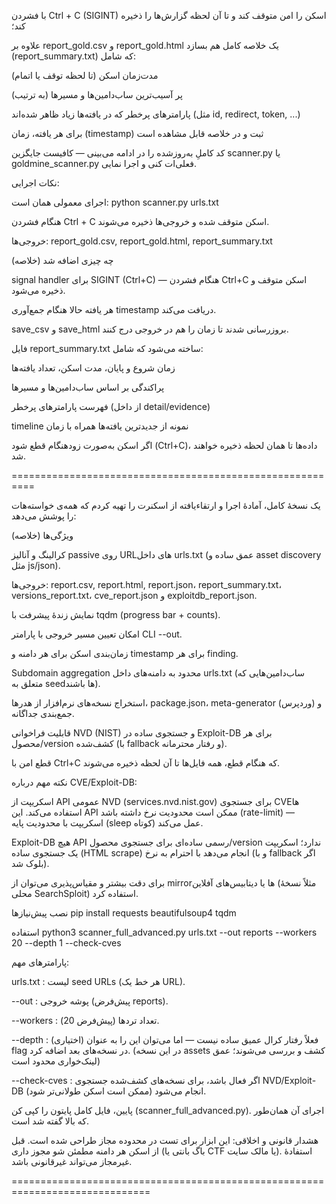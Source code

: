 با فشردن Ctrl + C (SIGINT) اسکن را امن متوقف کند و تا آن لحظه گزارش‌ها را ذخیره کند؛

علاوه بر report_gold.csv و report_gold.html یک خلاصه کامل هم بسازد (report_summary.txt) که شامل:

مدت‌زمان اسکن (تا لحظه توقف یا اتمام)

پر آسیب‌ترین ساب‌دامین‌ها و مسیرها (به ترتیب)

پارامترهای پرخطر که در یافته‌ها زیاد ظاهر شده‌اند (مثل id, redirect, token, ...)

برای هر یافته، زمان (timestamp) ثبت و در خلاصه قابل مشاهده است

کد کاملِ به‌روزشده را در ادامه می‌بینی — کافیست جایگزین scanner.py یا goldmine_scanner.py فعلی‌ات کنی و اجرا نمایی.

نکات اجرایی:

اجرای معمولی همان است: python scanner.py urls.txt

هنگام فشردن Ctrl + C اسکن متوقف شده و خروجی‌ها ذخیره می‌شوند.

خروجی‌ها: report_gold.csv, report_gold.html, report_summary.txt

چه چیزی اضافه شد (خلاصه)

signal handler برای SIGINT (Ctrl+C) — هنگام فشردن Ctrl+C اسکن متوقف و ذخیره می‌شود.

هر یافته حالا هنگام جمع‌آوری timestamp دریافت می‌کند.

save_csv و save_html بروزرسانی شدند تا زمان را هم در خروجی درج کنند.

فایل report_summary.txt ساخته می‌شود که شامل:

زمان شروع و پایان، مدت اسکن، تعداد یافته‌ها

پراکندگی بر اساس ساب‌دامین‌ها و مسیرها

فهرست پارامترهای پرخطر (از داخل detail/evidence)

timeline نمونه از جدیدترین یافته‌ها همراه با زمان

اگر اسکن به‌صورت زودهنگام قطع شود (Ctrl+C)، داده‌ها تا همان لحظه ذخیره خواهند شد.


==========================================================


یک نسخهٔ کامل، آمادهٔ اجرا و ارتقاء‌یافته از اسکنرت را تهیه کردم که همه‌ی خواسته‌هات را پوشش می‌دهد:

ویژگی‌ها (خلاصه)

کرالینگ و آنالیز passive روی URLهای داخل urls.txt (عمق ساده‌ و asset discovery مثل js/json).

خروجی‌ها: report.csv, report.html, report.json، report_summary.txt، versions_report.txt، cve_report.json و exploitdb_report.json.

نمایش زندهٔ پیشرفت با tqdm (progress bar + counts).

امکان تعیین مسیر خروجی با پارامتر CLI --out.

زمان‌بندی اسکن برای هر دامنه و timestamp برای هر finding.

Subdomain aggregation محدود به دامنه‌های داخل urls.txt (ساب‌دامین‌هایی که متعلق به seedها باشند).

استخراج نسخه‌های نرم‌افزار از هدرها، package.json، meta-generator (وردپرس) و جمع‌بندی جداگانه.

قابلیت فراخوانی NVD (NIST) و جستجوی ساده در Exploit-DB برای هر محصول/version کشف‌شده (با fallback و رفتار محترمانه).

قطع امن با Ctrl+C که هنگام قطع، همه فایل‌ها تا آن لحظه ذخیره می‌شوند.

نکته مهم درباره CVE/Exploit-DB:

اسکریپت از API عمومی NVD (services.nvd.nist.gov) برای جستجوی CVE‌ها استفاده می‌کند. این API ممکن است محدودیت نرخ داشته باشد (rate-limit) — اسکریپت با محدودیت پایه (sleep کوتاه) عمل می‌کند.

Exploit-DB هیچ API رسمی ساده‌ای برای جستجوی محصول/version ندارد؛ اسکریپت یک جستجوی ساده (HTML scrape) انجام می‌دهد با احترام به نرخ (و با fallback اگر بلوک شد).

برای دقت بیشتر و مقیاس‌پذیری می‌توان از mirrorها یا دیتابیس‌های آفلاین (مثلاً نسخهٔ محلی SearchSploit) استفاده کرد.

نصب پیش‌نیازها
pip install requests beautifulsoup4 tqdm

استفاده
python3 scanner_full_advanced.py urls.txt --out reports --workers 20 --depth 1 --check-cves


پارامترهای مهم:

urls.txt : لیست seed URLs (هر خط یک URL).

--out : پوشه خروجی (پیش‌فرض reports).

--workers : تعداد تردها (پیش‌فرض 20).

--depth : (اختیاری) فعلاً رفتار کرال عمیق ساده نیست — اما می‌توان این را به عنوان flag در نسخه‌های بعد اضافه کرد. (در این نسخه assets کشف و بررسی می‌شوند؛ عمق لینک‌خواری محدود است)

--check-cves : اگر فعال باشد، برای نسخه‌های کشف‌شده جستجوی NVD/Exploit-DB انجام می‌شود (ممکن است اسکن طولانی‌تر شود).

پایین، فایل کامل پایتون را کپی کن (scanner_full_advanced.py). اجرای آن همان‌طور که بالا گفته شد است.

هشدار قانونی و اخلاقی: این ابزار برای تست در محدوده مجاز طراحی شده است. قبل از اسکن هر دامنه مطمئن شو مجوز داری (باگ بانتی یا CTF یا مالک سایت). استفادهٔ غیرمجاز می‌تواند غیرقانونی باشد.

==============================================================================
